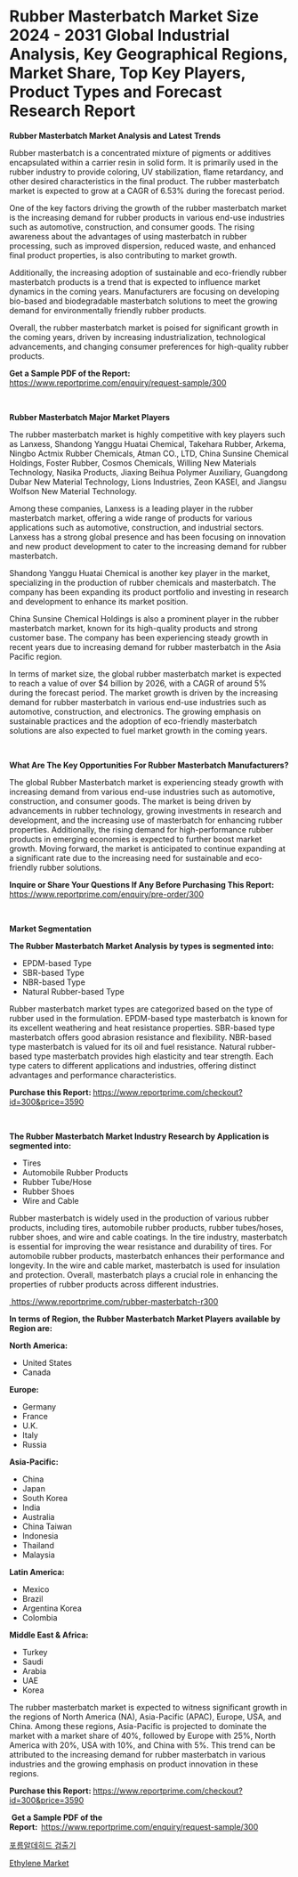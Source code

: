 <p><h1>Rubber Masterbatch Market Size 2024 - 2031 Global Industrial Analysis, Key Geographical Regions, Market Share, Top Key Players, Product Types and Forecast Research Report</h1></p><p><strong>Rubber Masterbatch Market Analysis and Latest Trends</strong></p>
<p><p>Rubber masterbatch is a concentrated mixture of pigments or additives encapsulated within a carrier resin in solid form. It is primarily used in the rubber industry to provide coloring, UV stabilization, flame retardancy, and other desired characteristics in the final product. The rubber masterbatch market is expected to grow at a CAGR of 6.53% during the forecast period.</p><p>One of the key factors driving the growth of the rubber masterbatch market is the increasing demand for rubber products in various end-use industries such as automotive, construction, and consumer goods. The rising awareness about the advantages of using masterbatch in rubber processing, such as improved dispersion, reduced waste, and enhanced final product properties, is also contributing to market growth.</p><p>Additionally, the increasing adoption of sustainable and eco-friendly rubber masterbatch products is a trend that is expected to influence market dynamics in the coming years. Manufacturers are focusing on developing bio-based and biodegradable masterbatch solutions to meet the growing demand for environmentally friendly rubber products.</p><p>Overall, the rubber masterbatch market is poised for significant growth in the coming years, driven by increasing industrialization, technological advancements, and changing consumer preferences for high-quality rubber products.</p></p>
<p><strong>Get a Sample PDF of the Report:&nbsp;</strong> <a href="https://www.reportprime.com/enquiry/request-sample/300">https://www.reportprime.com/enquiry/request-sample/300</a></p>
<p>&nbsp;</p>
<p><strong>Rubber Masterbatch Major Market Players</strong></p>
<p><p>The rubber masterbatch market is highly competitive with key players such as Lanxess, Shandong Yanggu Huatai Chemical, Takehara Rubber, Arkema, Ningbo Actmix Rubber Chemicals, Atman CO., LTD, China Sunsine Chemical Holdings, Foster Rubber, Cosmos Chemicals, Willing New Materials Technology, Nasika Products, Jiaxing Beihua Polymer Auxiliary, Guangdong Dubar New Material Technology, Lions Industries, Zeon KASEI, and Jiangsu Wolfson New Material Technology.</p><p>Among these companies, Lanxess is a leading player in the rubber masterbatch market, offering a wide range of products for various applications such as automotive, construction, and industrial sectors. Lanxess has a strong global presence and has been focusing on innovation and new product development to cater to the increasing demand for rubber masterbatch.</p><p>Shandong Yanggu Huatai Chemical is another key player in the market, specializing in the production of rubber chemicals and masterbatch. The company has been expanding its product portfolio and investing in research and development to enhance its market position.</p><p>China Sunsine Chemical Holdings is also a prominent player in the rubber masterbatch market, known for its high-quality products and strong customer base. The company has been experiencing steady growth in recent years due to increasing demand for rubber masterbatch in the Asia Pacific region.</p><p>In terms of market size, the global rubber masterbatch market is expected to reach a value of over $4 billion by 2026, with a CAGR of around 5% during the forecast period. The market growth is driven by the increasing demand for rubber masterbatch in various end-use industries such as automotive, construction, and electronics. The growing emphasis on sustainable practices and the adoption of eco-friendly masterbatch solutions are also expected to fuel market growth in the coming years.</p></p>
<p>&nbsp;</p>
<p><strong>What Are The Key Opportunities For Rubber Masterbatch Manufacturers?</strong></p>
<p><p>The global Rubber Masterbatch market is experiencing steady growth with increasing demand from various end-use industries such as automotive, construction, and consumer goods. The market is being driven by advancements in rubber technology, growing investments in research and development, and the increasing use of masterbatch for enhancing rubber properties. Additionally, the rising demand for high-performance rubber products in emerging economies is expected to further boost market growth. Moving forward, the market is anticipated to continue expanding at a significant rate due to the increasing need for sustainable and eco-friendly rubber solutions.</p></p>
<p><strong>Inquire or Share Your Questions If Any Before Purchasing This Report:</strong> <a href="https://www.reportprime.com/enquiry/pre-order/300">https://www.reportprime.com/enquiry/pre-order/300</a></p>
<p>&nbsp;</p>
<p><strong>Market Segmentation</strong></p>
<p><strong>The Rubber Masterbatch Market Analysis by types is segmented into:</strong></p>
<p><ul><li>EPDM-based Type</li><li>SBR-based Type</li><li>NBR-based Type</li><li>Natural Rubber-based Type</li></ul></p>
<p><p>Rubber masterbatch market types are categorized based on the type of rubber used in the formulation. EPDM-based type masterbatch is known for its excellent weathering and heat resistance properties. SBR-based type masterbatch offers good abrasion resistance and flexibility. NBR-based type masterbatch is valued for its oil and fuel resistance. Natural rubber-based type masterbatch provides high elasticity and tear strength. Each type caters to different applications and industries, offering distinct advantages and performance characteristics.</p></p>
<p><strong>Purchase this Report:&nbsp;</strong><a href="https://www.reportprime.com/checkout?id=300&price=3590">https://www.reportprime.com/checkout?id=300&price=3590</a></p>
<p>&nbsp;</p>
<p><strong>The Rubber Masterbatch Market Industry Research by Application is segmented into:</strong></p>
<p><ul><li>Tires</li><li>Automobile Rubber Products</li><li>Rubber Tube/Hose</li><li>Rubber Shoes</li><li>Wire and Cable</li></ul></p>
<p><p>Rubber masterbatch is widely used in the production of various rubber products, including tires, automobile rubber products, rubber tubes/hoses, rubber shoes, and wire and cable coatings. In the tire industry, masterbatch is essential for improving the wear resistance and durability of tires. For automobile rubber products, masterbatch enhances their performance and longevity. In the wire and cable market, masterbatch is used for insulation and protection. Overall, masterbatch plays a crucial role in enhancing the properties of rubber products across different industries.</p></p>
<p><a href="https://www.reportprime.com/rubber-masterbatch-r300">&nbsp;https://www.reportprime.com/rubber-masterbatch-r300</a></p>
<p><strong>In terms of Region, the Rubber Masterbatch Market Players available by Region are:</strong></p>
<p>
    <p> <strong> North America: </strong>
        <ul>
            <li>United States</li>
            <li>Canada</li>
        </ul>
        </p> 
    <p> <strong> Europe: </strong>
        <ul>
            <li>Germany</li>
            <li>France</li>
            <li>U.K.</li>
            <li>Italy</li>
            <li>Russia</li>
        </ul>
        </p> 
    <p> <strong> Asia-Pacific: </strong>
        <ul>
            <li>China</li>
            <li>Japan</li>
            <li>South Korea</li>
            <li>India</li>
            <li>Australia</li>
            <li>China Taiwan</li>
            <li>Indonesia</li>
            <li>Thailand</li>
            <li>Malaysia</li>
        </ul>
        </p> 
    <p> <strong> Latin America: </strong>
        <ul>
            <li>Mexico</li>
            <li>Brazil</li>
            <li>Argentina Korea</li>
            <li>Colombia</li>
        </ul>
        </p> 
    <p> <strong> Middle East & Africa: </strong>
        <ul>
            <li>Turkey</li>
            <li>Saudi</li>
            <li>Arabia</li>
            <li>UAE</li>
            <li>Korea</li>
        </ul>
    </p>
    </p>
<p><p>The rubber masterbatch market is expected to witness significant growth in the regions of North America (NA), Asia-Pacific (APAC), Europe, USA, and China. Among these regions, Asia-Pacific is projected to dominate the market with a market share of 40%, followed by Europe with 25%, North America with 20%, USA with 10%, and China with 5%. This trend can be attributed to the increasing demand for rubber masterbatch in various industries and the growing emphasis on product innovation in these regions.</p></p>
<p><strong>Purchase this Report: </strong><a href="https://www.reportprime.com/checkout?id=300&price=3590">https://www.reportprime.com/checkout?id=300&price=3590</a></p>
<p>&nbsp;<strong>Get a Sample PDF of the Report:&nbsp;&nbsp;</strong><a href="https://www.reportprime.com/enquiry/request-sample/300">https://www.reportprime.com/enquiry/request-sample/300</a></p>
<p><strong></strong></p>
<p><p><a href="https://github.com/jntpkh496620/Market-Research-Report-List-2/blob/main/414299167412.md">포름알데히드 검출기</a></p><p><a href="https://github.com/NorbertYates/Market-Research-Report-List-5/blob/main/ethylene-market.md">Ethylene Market</a></p></p>